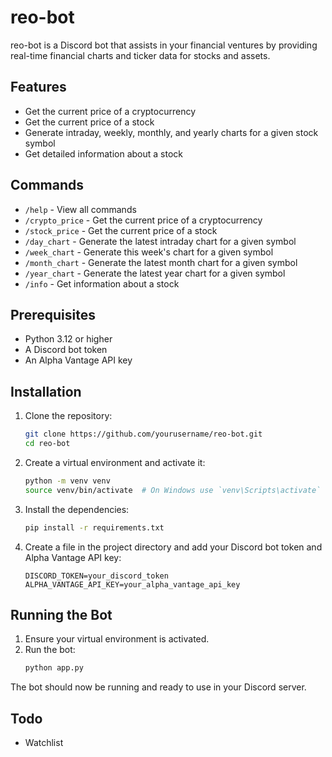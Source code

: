 # reo-bot
reo-bot is a Discord bot that assists in your financial ventures by providing real-time financial charts and ticker data for stocks and assets.

## Features

- Get the current price of a cryptocurrency
- Get the current price of a stock
- Generate intraday, weekly, monthly, and yearly charts for a given stock symbol
- Get detailed information about a stock

## Commands

- `/help` - View all commands
- `/crypto_price` - Get the current price of a cryptocurrency
- `/stock_price` - Get the current price of a stock
- `/day_chart` - Generate the latest intraday chart for a given symbol
- `/week_chart` - Generate this week's chart for a given symbol
- `/month_chart` - Generate the latest month chart for a given symbol
- `/year_chart` - Generate the latest year chart for a given symbol
- `/info` - Get information about a stock

## Prerequisites

- Python 3.12 or higher
- A Discord bot token
- An Alpha Vantage API key

## Installation

1. Clone the repository:
    ```sh
    git clone https://github.com/yourusername/reo-bot.git
    cd reo-bot
    ```

2. Create a virtual environment and activate it:
    ```sh
    python -m venv venv
    source venv/bin/activate  # On Windows use `venv\Scripts\activate`
    ```

3. Install the dependencies:
    ```sh
    pip install -r requirements.txt
    ```

4. Create a  file in the project directory and add your Discord bot token and Alpha Vantage API key:
    ```env
    DISCORD_TOKEN=your_discord_token
    ALPHA_VANTAGE_API_KEY=your_alpha_vantage_api_key
    ```

## Running the Bot
1. Ensure your virtual environment is activated.
2. Run the bot:
    ```sh
    python app.py
    ```

The bot should now be running and ready to use in your Discord server.

## Todo
- Watchlist

